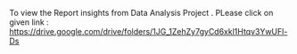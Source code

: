 To view the Report insights from Data Analysis Project .
PLease click on given link : https://drive.google.com/drive/folders/1JG_1ZehZy7gyCd6xkl1Htqv3YwUFl-Ds
